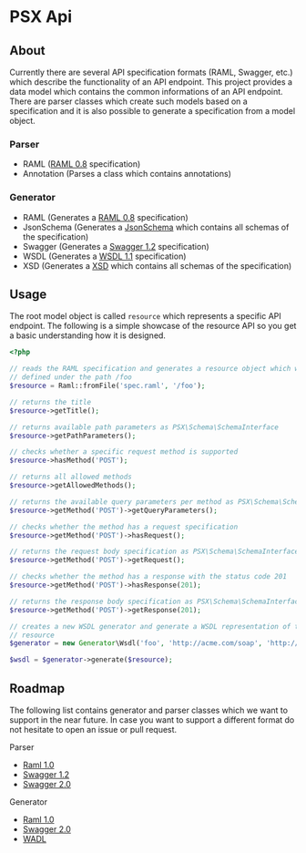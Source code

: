PSX Api
===

## About

Currently there are several API specification formats (RAML, Swagger, etc.)
which describe the functionality of an API endpoint. This project provides a
data model which contains the common informations of an API endpoint. There are
parser classes which create such models based on a specification and it is also
possible to generate a specification from a model object.

### Parser

- RAML ([RAML 0.8](http://raml.org/) specification)
- Annotation (Parses a class which contains annotations)

### Generator

- RAML (Generates a [RAML 0.8](http://raml.org/) specification)
- JsonSchema (Generates a [JsonSchema](http://json-schema.org/) which contains all schemas of the specification)
- Swagger (Generates a [Swagger 1.2](https://github.com/OAI/OpenAPI-Specification/blob/master/versions/1.2.md) specification)
- WSDL (Generates a [WSDL 1.1](https://www.w3.org/TR/wsdl) specification)
- XSD (Generates a [XSD](https://www.w3.org/TR/xmlschema-0/) which contains all schemas of the specification)

## Usage

The root model object is called `resource` which represents a specific API
endpoint. The following is a simple showcase of the resource API so you get a
basic understanding how it is designed.

```php
<?php

// reads the RAML specification and generates a resource object which was
// defined under the path /foo
$resource = Raml::fromFile('spec.raml', '/foo');

// returns the title
$resource->getTitle();

// returns available path parameters as PSX\Schema\SchemaInterface
$resource->getPathParameters();

// checks whether a specific request method is supported
$resource->hasMethod('POST');

// returns all allowed methods
$resource->getAllowedMethods();

// returns the available query parameters per method as PSX\Schema\SchemaInterface
$resource->getMethod('POST')->getQueryParameters();

// checks whether the method has a request specification
$resource->getMethod('POST')->hasRequest();

// returns the request body specification as PSX\Schema\SchemaInterface
$resource->getMethod('POST')->getRequest();

// checks whether the method has a response with the status code 201
$resource->getMethod('POST')->hasResponse(201);

// returns the response body specification as PSX\Schema\SchemaInterface
$resource->getMethod('POST')->getResponse(201);

// creates a new WSDL generator and generate a WSDL representation of this
// resource
$generator = new Generator\Wsdl('foo', 'http://acme.com/soap', 'http://acme.com/tns');

$wsdl = $generator->generate($resource);

```

## Roadmap

The following list contains generator and parser classes which we want to
support in the near future. In case you want to support a different format do
not hesitate to open an issue or pull request.

Parser

* [Raml 1.0](https://github.com/raml-org/raml-spec/blob/raml-10/versions/raml-10/raml-10.md/)
* [Swagger 1.2](https://github.com/OAI/OpenAPI-Specification/blob/master/versions/1.2.md)
* [Swagger 2.0](http://swagger.io/specification/)

Generator

* [Raml 1.0](https://github.com/raml-org/raml-spec/blob/raml-10/versions/raml-10/raml-10.md/)
* [Swagger 2.0](http://swagger.io/specification/)
* [WADL](https://www.w3.org/Submission/wadl/)
